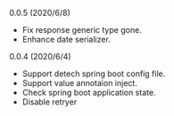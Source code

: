 0.0.5 (2020/6/8)
- Fix response generic type gone.
- Enhance date serializer.

0.0.4 (2020/6/4)
- Support detech spring boot config file.
- Support value annotaion inject.
- Check spring boot application state.
- Disable retryer
